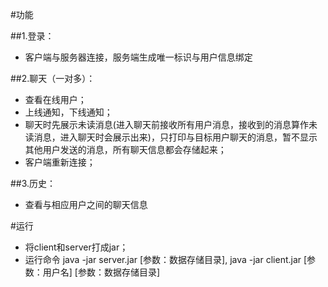 #功能

##1.登录：
* 客户端与服务器连接，服务端生成唯一标识与用户信息绑定

##2.聊天（一对多）： 
* 查看在线用户；  
* 上线通知，下线通知；   
* 聊天时先展示未读消息(进入聊天前接收所有用户消息，接收到的消息算作未读消息，进入聊天时会展示出来)，只打印与目标用户聊天的消息，暂不显示其他用户发送的消息，所有聊天信息都会存储起来；
* 客户端重新连接；

##3.历史：
* 查看与相应用户之间的聊天信息

#运行
* 将client和server打成jar；  
* 运行命令 java -jar server.jar [参数：数据存储目录], java -jar client.jar [参数：用户名] [参数：数据存储目录]